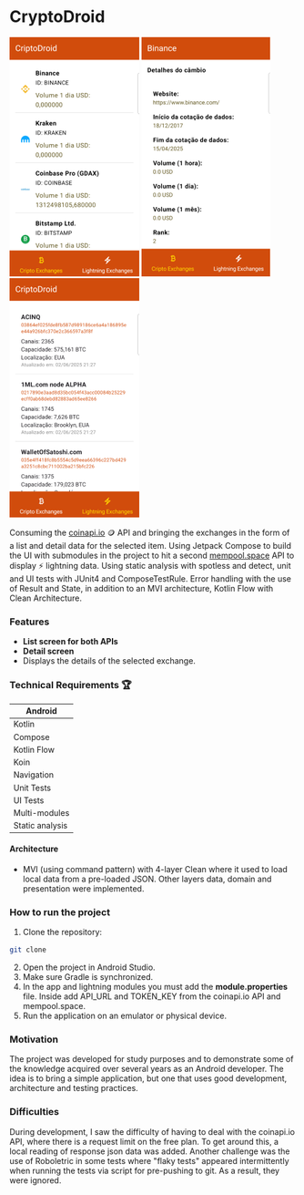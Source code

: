 # CryptoDroid

![Screenshot_1.png](screenshots/Screenshot_1.png) ![Screenshot_2.png](screenshots/Screenshot_2.png) ![Screenshot_3.png](screenshots/Screenshot_3.png)

Consuming the [coinapi.io](https://docs.coinapi.io/?shell#list-all-exchanges-get) 🪙 API and bringing the exchanges in the form of a list and detail data for the selected item. Using Jetpack Compose to build the UI with submodules in the project to hit a second [mempool.space](https://mempool.space) API to display ⚡ lightning data.
Using static analysis with spotless and detect, unit and UI tests with JUnit4 and ComposeTestRule.
Error handling with the use of Result and State, in addition to an MVI architecture, Kotlin Flow with Clean Architecture.

### Features
- **List screen for both APIs**
- **Detail screen**
- Displays the details of the selected exchange.

### Technical Requirements 🏆
| Android         |
|-----------------|
| Kotlin          |
| Compose         |
| Kotlin Flow     |
| Koin            |
| Navigation      |
| Unit Tests      |
| UI Tests        |
| Multi-modules   |
| Static analysis |

#### Architecture

- MVI (using command pattern) with 4-layer Clean where it used to load local data from a pre-loaded JSON. Other layers data, domain and presentation were implemented.

### How to run the project
1. Clone the repository:
```bash
git clone
```
2. Open the project in Android Studio.
3. Make sure Gradle is synchronized.
4. In the app and lightning modules you must add the **module.properties** file. Inside add API_URL and TOKEN_KEY from the coinapi.io API and mempool.space.
5. Run the application on an emulator or physical device.

### Motivation
The project was developed for study purposes and to demonstrate some of the knowledge acquired over several years as an Android developer. The idea is to bring a simple application, but one that uses good development, architecture and testing practices.

### Difficulties
During development, I saw the difficulty of having to deal with the coinapi.io API, where there is a request limit on the free plan. To get around this, a local reading of response json data was added.
Another challenge was the use of Roboletric in some tests where "flaky tests" appeared intermittently when running the tests via script for pre-pushing to git. As a result, they were ignored.